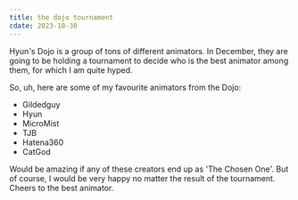 ```yaml
---
title: the dojo tournament
cdate: 2023-10-30
---
```


Hyun's Dojo is a group of tons of different animators. In December, they are going to be holding a tournament to decide who is the best animator among them, for which I am quite hyped.

So, uh, here are some of my favourite animators from the Dojo:
- Gildedguy
- Hyun
- MicroMist
- TJB
- Hatena360
- CatGod

Would be amazing if any of these creators end up as 'The Chosen One'. But of course, I would be very happy no matter the result of the tournament. Cheers to the best animator.
